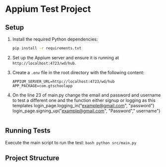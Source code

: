 # Appium Test Project

## Setup
1. Install the required Python dependencies:
    ```bash
    pip install -r requirements.txt
    ```
2. Set up the Appium server and ensure it is running at `http://localhost:4723/wd/hub`.

3. Create a `.env` file in the root directory with the following content:
    ```env
    APPIUM_SERVER_URL=http://localhost:4723/wd/hub
    APP_PACKAGE=com.gtschoolapp
4. On the line 23 of main.py change the email and password and username to test a different one and the function either signup or logging as this templates 
    login_page.logging_in("example@gmail.com", "password")
    login_page.signing_up("example@gmail.com", "Password"," username")
    ```

## Running Tests
Execute the main script to run the test:
    ```bash
    python src/main.py
    ```

## Project Structure

